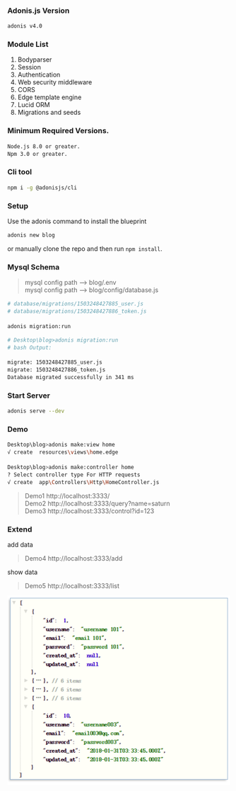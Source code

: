 ### Adonis.js Version
```bash
adonis v4.0
```
### Module List

1. Bodyparser
2. Session
3. Authentication
4. Web security middleware
5. CORS
6. Edge template engine
7. Lucid ORM
8. Migrations and seeds

### Minimum Required Versions.
```bash
Node.js 8.0 or greater.
Npm 3.0 or greater.
```

### Cli tool
```bash
npm i -g @adonisjs/cli
```

### Setup

Use the adonis command to install the blueprint

```bash
adonis new blog
```

or manually clone the repo and then run `npm install`.

### Mysql Schema
> mysql config path --> blog/.env <br>
mysql config path --> blog/config/database.js
```bash
# database/migrations/1503248427885_user.js
# database/migrations/1503248427886_token.js

adonis migration:run
```
```bash
# Desktop\blog>adonis migration:run
# bash Output:

migrate: 1503248427885_user.js
migrate: 1503248427886_token.js
Database migrated successfully in 341 ms
```

### Start Server

```bash
adonis serve --dev
```

### Demo
```bash
Desktop\blog>adonis make:view home
√ create  resources\views\home.edge

Desktop\blog>adonis make:controller home
? Select controller type For HTTP requests
√ create  app\Controllers\Http\HomeController.js
```
> Demo1 http://localhost:3333/ <br>
> Demo2 http://localhost:3333/query?name=saturn <br>
> Demo3 http://localhost:3333/control?id=123


### Extend
add data
> Demo4 http://localhost:3333/add

show data
> Demo5 http://localhost:3333/list

![img](pic1.png)
